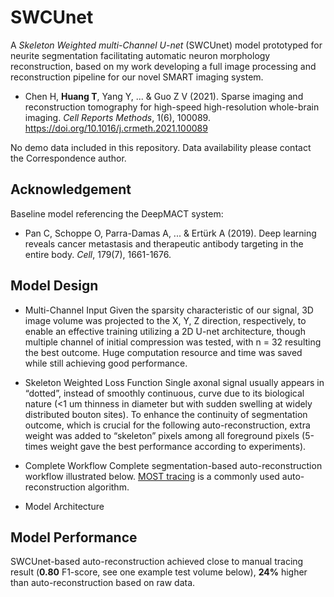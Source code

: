 # SWCUnet

A *Skeleton Weighted multi-Channel U-net* (SWCUnet) model prototyped for neurite segmentation facilitating automatic neuron morphology reconstruction, based on my work developing a full image processing and reconstruction pipeline for our novel SMART imaging system.

* Chen H, **Huang T**, Yang Y, ... & Guo Z V (2021). Sparse imaging and reconstruction tomography for high-speed high-resolution whole-brain imaging. *Cell Reports Methods*, 1(6), 100089.
https://doi.org/10.1016/j.crmeth.2021.100089

No demo data included in this repository. Data availability please contact the Correspondence author.

## Acknowledgement
Baseline model referencing the DeepMACT system:
* Pan C, Schoppe O, Parra-Damas A, ... & Ertürk A (2019). Deep learning reveals cancer metastasis and therapeutic antibody targeting in the entire body. *Cell*, 179(7), 1661-1676.

## Model Design
* Multi-Channel Input
Given the sparsity characteristic of our signal, 3D image volume was projected to the X, Y, Z direction, respectively, to enable an effective training utilizing a 2D U-net architecture, though multiple channel of initial compression was tested, with n = 32 resulting the best outcome. Huge computation resource and time was saved while still achieving good performance.
 
* Skeleton Weighted Loss Function
Single axonal signal usually appears in “dotted”, instead of smoothly continuous, curve due to its biological nature (<1 um thinness in diameter but with sudden swelling at widely distributed bouton sites). To enhance the continuity of segmentation outcome, which is crucial for the following auto-reconstruction, extra weight was added to “skeleton” pixels among all foreground pixels (5-times weight gave the best performance according to experiments).

* Complete Workflow
Complete segmentation-based auto-reconstruction workflow illustrated below. [MOST tracing](https://doi.org/10.1016/j.neuroimage.2013.10.036) is a commonly used auto-reconstruction algorithm.

* Model Architecture

## Model Performance
SWCUnet-based auto-reconstruction achieved close to manual tracing result (**0.80** F1-score, see one example test volume below), **24%** higher than auto-reconstruction based on raw data. 


